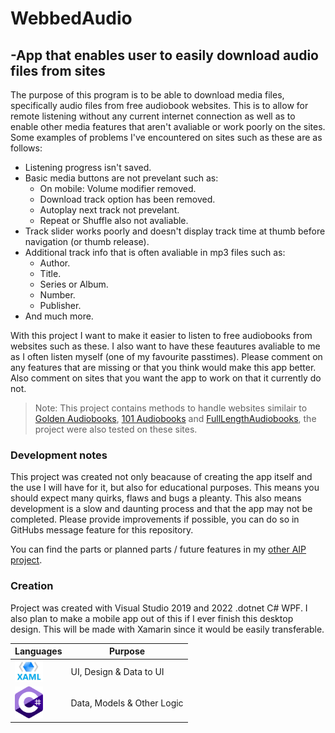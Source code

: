 ﻿# WebbedAudio
## -App that enables user to easily download audio files from sites

The purpose of this program is to be able to download media files, specifically audio files from free audiobook websites. This is to allow for remote listening without any current internet connection as well as to enable other media features that aren't avaliable or work poorly on the sites. Some examples of problems I've encountered on sites such as these are as follows:

* Listening progress isn't saved.
* Basic media buttons are not prevelant such as:
    + On mobile: Volume modifier removed.
    + Download track option has been removed.
    + Autoplay next track  not prevelant.
    + Repeat or Shuffle also not avaliable.
* Track slider works poorly and doesn't display track time at thumb before navigation (or thumb release).
* Additional track info that is often avaliable in mp3 files such as:
    + Author.
    + Title.
    + Series or Album.
    + Number.
    + Publisher.
* And much more.

With this project I want to make it easier to listen to free audiobooks from websites such as these. I also want to have these feautures avaliable to me as I often listen myself (one of my favourite passtimes). Please comment on any features that are missing or that you think would make this app better. Also comment on sites that you want the app to work on that it currently do not.

> Note: This project contains methods to handle websites similair to [Golden Audiobooks](https://goldenaudiobooks.com/), [101 Audiobooks](https://101audiobooks.com/) and [FullLengthAudiobooks](https://fulllengthaudiobooks.com/), the project were also tested on these sites. 

### Development notes

This project was created not only beacause of creating the app itself and the use I will have for it, but also for educational purposes. This means you should expect many quirks, flaws and bugs a pleanty. This also means development is a slow and daunting process and that the app may not be completed. Please provide improvements if possible, you can do so in GitHubs message feature for this repository.

You can find the parts or planned parts / future features in my [other AIP project](https://github.com/Paradonas/Webbed-Audio-AIP/).

### Creation


Project was created with Visual Studio 2019 and 2022 .dotnet C# WPF. I also plan to make a mobile app out of this if I ever finish this desktop design. This will be made with Xamarin since it would be easily transferable.

| Languages | Purpose |
| --------- | --------------- |
| <img src="./readmeResources/xamlLogo.jpg" width=45px alt="XAML"> | UI, Design & Data to UI |
|<img src="./readmeResources/cSharpLogo.svg" width=45px alt="XAML">| Data, Models & Other Logic |



